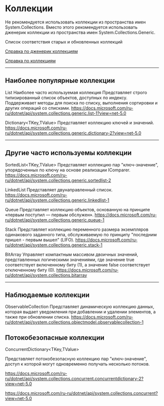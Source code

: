 # Коллекции

Не рекомендуется использовать коллекции из пространства имен System.Collections.
Вместо этого рекомендуется использовать дженерик коллекции из пространства имен System.Collections.Generic. 

Список соответствия старых и обновленных коллекций

[Справка по дженерик коллекциям ](https://docs.microsoft.com/ru-ru/dotnet/api/system.collections.generic?view=net-5.0) 

[Справка по коллекциям](https://docs.microsoft.com/ru-ru/dotnet/api/system.collections.generic?view=net-5.0)

***

## Наиболее популярные коллекции

List<T>  Наиболее часто используемая коллекция
Представляет строго типизированный список объектов, доступных по индексу. 
Поддерживает методы для поиска по списку, выполнения сортировки и других операций со списками.
https://docs.microsoft.com/ru-ru/dotnet/api/system.collections.generic.list-1?view=net-5.0

Dictionary<TKey,TValue>
Представляет коллекцию ключей и значений.
https://docs.microsoft.com/ru-ru/dotnet/api/system.collections.generic.dictionary-2?view=net-5.0

***

## Другие часто используемы коллекции

SortedList<TKey,TValue>
Представляет коллекцию пар "ключ-значение", упорядоченных по ключу на основе реализации IComparer<T>.
https://docs.microsoft.com/ru-ru/dotnet/api/system.collections.generic.sortedlist-2

LinkedList<T>
Представляет двунаправленный список.
https://docs.microsoft.com/ru-ru/dotnet/api/system.collections.generic.linkedlist-1

Queue<T>
Представляет коллекцию объектов, основанную на принципе «первым поступил — первым обслужен».
https://docs.microsoft.com/ru-ru/dotnet/api/system.collections.generic.queue-1

Stack<T>
Представляет коллекцию переменного размера экземпляров одинакового заданного типа, обслуживаемую по принципу "последним пришел - первым вышел" (LIFO).
https://docs.microsoft.com/ru-ru/dotnet/api/system.collections.generic.stack-1

BitArray
Управляет компактным массивом двоичных значений, представленных логическими значениями,  где значение true соответствует включенному биту (1), а значение false соответствует отключенному биту (0).
https://docs.microsoft.com/ru-ru/dotnet/api/system.collections.bitarray

***

## Наблюдаемые коллекции

ObservableCollection<T>
Представляет динамическую коллекцию данных, которая выдает уведомления при добавлении и удалении элементов, а также при обновлении списка.
https://docs.microsoft.com/ru-ru/dotnet/api/system.collections.objectmodel.observablecollection-1

## Потокобезопасные коллекции

ConcurrentDictionary<TKey,TValue>

Представляет потокобезопасную коллекцию пар "ключ-значение", доступ к которой могут одновременно получать несколько потоков.

https://docs.microsoft.com/ru-ru/dotnet/api/system.collections.concurrent.concurrentdictionary-2?view=net-5.0

https://docs.microsoft.com/ru-ru/dotnet/api/system.collections.concurrent?view=net-5.0